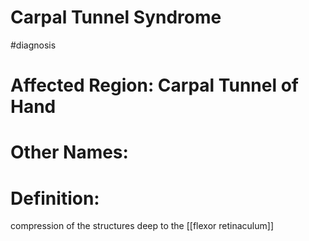 # Carpal Tunnel Syndrome 
#diagnosis

# Affected Region:  Carpal Tunnel of Hand
# Other Names: 
# Definition:
compression of the structures deep to the [[flexor retinaculum]]

